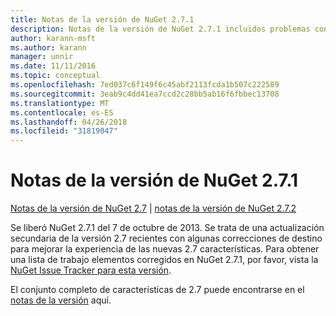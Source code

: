 ```yaml
---
title: Notas de la versión de NuGet 2.7.1
description: Notas de la versión de NuGet 2.7.1 incluidos problemas conocidos, correcciones de errores, las funciones agregadas y dcr.
author: karann-msft
ms.author: karann
manager: unnir
ms.date: 11/11/2016
ms.topic: conceptual
ms.openlocfilehash: 7ed037c6f149f6c45abf2113fcda1b507c222589
ms.sourcegitcommit: 3eab9c4dd41ea7ccd2c28bb5ab16f6fbbec13708
ms.translationtype: MT
ms.contentlocale: es-ES
ms.lasthandoff: 04/26/2018
ms.locfileid: "31819047"
---
```

# <a name="nuget-271-release-notes"></a>Notas de la versión de NuGet 2.7.1

[Notas de la versión de NuGet 2.7](../release-notes/nuget-2.7.md) | [notas de la versión de NuGet 2.7.2](../release-notes/nuget-2.7.2.md)

Se liberó NuGet 2.7.1 del 7 de octubre de 2013.  Se trata de una actualización secundaria de la versión 2.7 recientes con algunas correcciones de destino para mejorar la experiencia de las nuevas 2.7 características. Para obtener una lista de trabajo elementos corregidos en NuGet 2.7.1, por favor, vista la [NuGet Issue Tracker para esta versión](http://nuget.codeplex.com/workitem/list/advanced?keyword=&status=Closed&type=All&priority=All&release=NuGet%202.7.1&assignedTo=All&component=All&sortField=LastUpdatedDate&sortDirection=Descending&page=0).

El conjunto completo de características de 2.7 puede encontrarse en el [notas de la versión](../release-notes/nuget-2.7.md) aquí.
